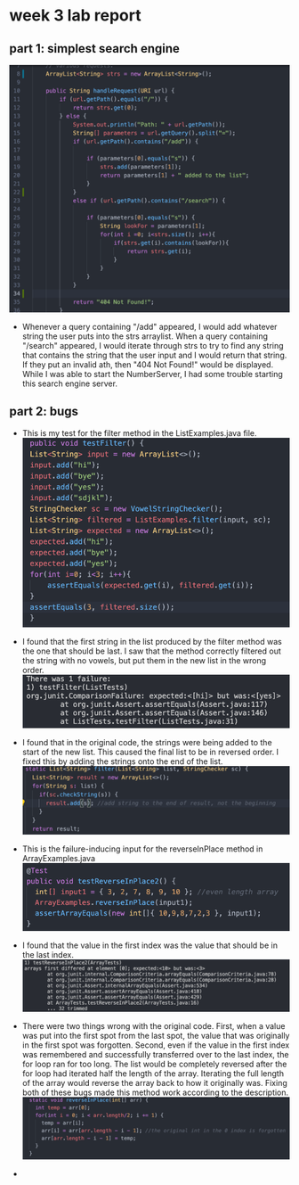 # week 3 lab report

## part 1: simplest search engine
![Image](l3sc1.png)
* Whenever a query containing "/add" appeared, I would add whatever string the user puts into the strs arraylist. When a query containing "/search" appeared, I would iterate through strs to try to find any string that contains the string that the user input and I would return that string. If they put an invalid ath, then "404 Not Found!" would be displayed. While I was able to start the NumberServer, I had some trouble starting this search engine server.

## part 2: bugs

* This is my test for the filter method in the ListExamples.java file. 
![Image](l3sc2.png)
 * I found that the first string in the list produced by the filter method was the one that should be last. I saw that the method correctly filtered out the string with no vowels, but put them in the new list in the wrong order. 
![Image](l3sc3.png)
 * I found that in the original code, the strings were being added to the start of the new list. This caused the final list to be in reversed order. I fixed this by adding the strings onto the end of the list.
![Image](l3sc4.png)


* This is the failure-inducing input for the reverseInPlace method in ArrayExamples.java
![Image](l3sc5.png)

* I found that the value in the first index was the value that should be in the last index.
![Image](l3sc6.png)

* There were two things wrong with the original code. First, when a value was put into the first spot from the last spot, the value that was originally in the first spot was forgotten. Second, even if the value in the first index was remembered and successfully transferred over to the last index, the for loop ran for too long. The list would be completely reversed after the for loop had iterated half the length of the array. Iterating the full length of the array would reverse the array back to how it originally was. Fixing both of these bugs made this method work according to the description. 
![Image](l3sc7.png)
* 
